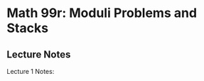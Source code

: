 <!DOCTYPE html>
<html>
<body>
<h1>Math 99r: Moduli Problems and Stacks</h1>
<h2>Lecture Notes</h2>
<p>Lecture 1 Notes: </p>
